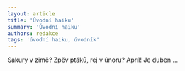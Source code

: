 ```yaml
---
layout: article
title: 'Úvodní haiku'
summary: 'Úvodní haiku'
authors: redakce
tags: 'úvodní haiku, úvodník'
---
```


Sakury v zimě?
Zpěv ptáků, rej v únoru?
Apríl! Je duben …

